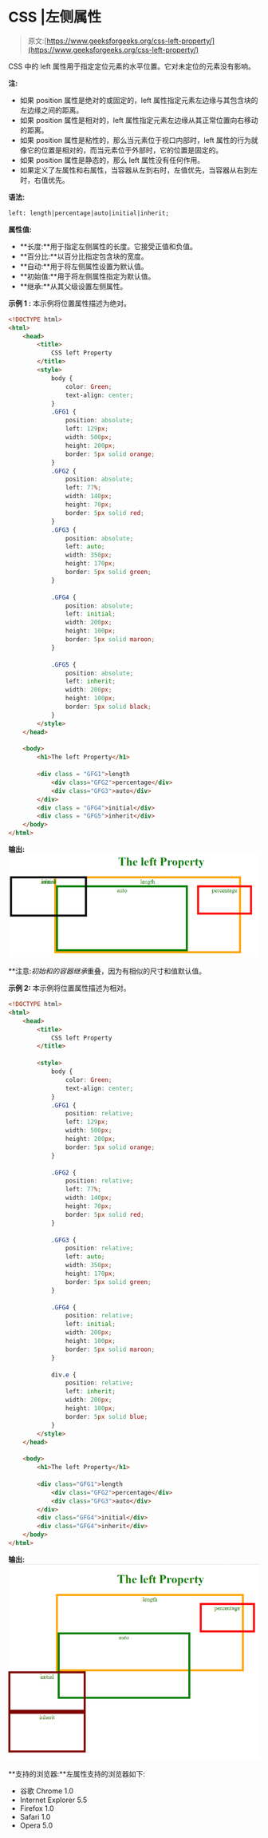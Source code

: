 # CSS |左侧属性

> 原文:[https://www.geeksforgeeks.org/css-left-property/](https://www.geeksforgeeks.org/css-left-property/)

CSS 中的 left 属性用于指定定位元素的水平位置。它对未定位的元素没有影响。

**注:**

*   如果 position 属性是绝对的或固定的，left 属性指定元素左边缘与其包含块的左边缘之间的距离。
*   如果 position 属性是相对的，left 属性指定元素左边缘从其正常位置向右移动的距离。
*   如果 position 属性是粘性的，那么当元素位于视口内部时，left 属性的行为就像它的位置是相对的，而当元素位于外部时，它的位置是固定的。
*   如果 position 属性是静态的，那么 left 属性没有任何作用。
*   如果定义了左属性和右属性，当容器从左到右时，左值优先，当容器从右到左时，右值优先。

**语法:**

```html
left: length|percentage|auto|initial|inherit;
```

**属性值:**

*   **长度:**用于指定左侧属性的长度。它接受正值和负值。
*   **百分比:**以百分比指定包含块的宽度。
*   **自动:**用于将左侧属性设置为默认值。
*   **初始值:**用于将左侧属性指定为默认值。
*   **继承:**从其父级设置左侧属性。

**示例 1 :** 本示例将位置属性描述为绝对。

```html
<!DOCTYPE html>
<html>
    <head>
        <title>
            CSS left Property
        </title>
        <style>
            body {
                color: Green;
                text-align: center;
            }
            .GFG1 {
                position: absolute;
                left: 129px;
                width: 500px;
                height: 200px;
                border: 5px solid orange;
            }
            .GFG2 {
                position: absolute;
                left: 77%;
                width: 140px;
                height: 70px;
                border: 5px solid red;
            } 
            .GFG3 {
                position: absolute;
                left: auto;
                width: 350px;
                height: 170px;
                border: 5px solid green;
            }

            .GFG4 {
                position: absolute;
                left: initial;
                width: 200px;
                height: 100px;
                border: 5px solid maroon;
            }

            .GFG5 {
                position: absolute;
                left: inherit;
                width: 200px;
                height: 100px;
                border: 5px solid black;
            } 
        </style>
    </head>

    <body>
        <h1>The left Property</h1>

        <div class = "GFG1">length
            <div class="GFG2">percentage</div>
            <div class="GFG3">auto</div>
        </div>
        <div class = "GFG4">initial</div>
        <div class = "GFG5">inherit</div>
    </body>
</html>                    
```

**输出:**
![](img/116483c41dac335491309d3af22eae5e.png)

**注意:***初始*和*的容器继承*重叠，因为有相似的尺寸和值默认值。

**示例 2:** 本示例将位置属性描述为相对。

```html
<!DOCTYPE html>
<html>
    <head>
        <title>
            CSS left Property
        </title>

        <style>
            body {
                color: Green;
                text-align: center;
            }
            .GFG1 {
                position: relative;
                left: 129px;
                width: 500px;
                height: 200px;
                border: 5px solid orange;
            }

            .GFG2 {
                position: relative;
                left: 77%;
                width: 140px;
                height: 70px;
                border: 5px solid red;
            } 

            .GFG3 {
                position: relative;
                left: auto;
                width: 350px;
                height: 170px;
                border: 5px solid green;
            }

            .GFG4 {
                position: relative;
                left: initial;
                width: 200px;
                height: 100px;
                border: 5px solid maroon;
            }

            div.e {
                position: relative;
                left: inherit;
                width: 200px;
                height: 100px;
                border: 5px solid blue;
            } 
        </style>
    </head>

    <body>
        <h1>The left Property</h1>

        <div class="GFG1">length
            <div class="GFG2">percentage</div>
            <div class="GFG3">auto</div>
        </div>
        <div class="GFG4">initial</div>
        <div class="GFG4">inherit</div>
    </body>
</html>                    
```

**输出:**
![](img/c2f9ebb1c55e23e452cece1dfd1e42af.png)

**支持的浏览器:**左属性支持的浏览器如下:

*   谷歌 Chrome 1.0
*   Internet Explorer 5.5
*   Firefox 1.0
*   Safari 1.0
*   Opera 5.0